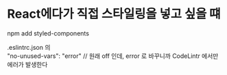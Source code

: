 # React에다가 직접 스타일링을 넣고 싶을 떄
npm add styled-components




.eslintrc.json 의  
"no-unused-vars": "error" // 원래 off 인데, error 로 바꾸니까 CodeLintr 에서만 에러가 발생한다
